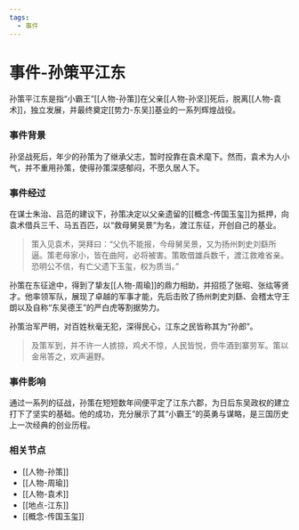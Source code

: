 ```yaml
---
tags:
  - 事件
---
```

# 事件-孙策平江东

孙策平江东是指“小霸王”[[人物-孙策]]在父亲[[人物-孙坚]]死后，脱离[[人物-袁术]]，独立发展，并最终奠定[[势力-东吴]]基业的一系列辉煌战役。

### 事件背景

孙坚战死后，年少的孙策为了继承父志，暂时投靠在袁术麾下。然而，袁术为人小气，并不重用孙策，使得孙策深感郁闷，不愿久居人下。

### 事件经过

在谋士朱治、吕范的建议下，孙策决定以父亲遗留的[[概念-传国玉玺]]为抵押，向袁术借兵三千、马五百匹，以“救母舅吴景”为名，渡江东征，开创自己的基业。

> 策入见袁术，哭拜曰：“父仇不能报，今母舅吴景，又为扬州刺史刘繇所逼。策老母家小，皆在曲阿，必将被害。策敢借雄兵数千，渡江救难省亲。恐明公不信，有亡父遗下玉玺，权为质当。”

孙策在东征途中，得到了挚友[[人物-周瑜]]的鼎力相助，并招揽了张昭、张纮等贤才。他率领军队，展现了卓越的军事才能，先后击败了扬州刺史刘繇、会稽太守王朗以及自称“东吴德王”的严白虎等割据势力。

孙策治军严明，对百姓秋毫无犯，深得民心，江东之民皆称其为“孙郎”。

> 及策军到，并不许一人掳掠，鸡犬不惊，人民皆悦，赍牛酒到寨劳军。策以金帛答之，欢声遍野。

### 事件影响

通过一系列的征战，孙策在短短数年间便平定了江东六郡，为日后东吴政权的建立打下了坚实的基础。他的成功，充分展示了其“小霸王”的英勇与谋略，是三国历史上一次经典的创业历程。

### 相关节点
- [[人物-孙策]]
- [[人物-周瑜]]
- [[人物-袁术]]
- [[地点-江东]]
- [[概念-传国玉玺]]
